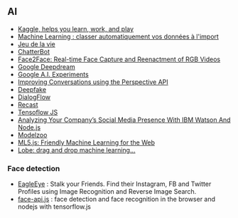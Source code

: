 ## AI

* [Kaggle, helps you learn, work, and play](https://www.kaggle.com/)
* [Machine Learning : classer automatiquement vos données à l'import](https://makina-corpus.com/blog/metier/2018/machine-learning-import-donnees)
* [Jeu de la vie](https://fr.wikipedia.org/wiki/Jeu_de_la_vie)
* [ChatterBot](https://github.com/gunthercox/ChatterBot)
* [Face2Face: Real-time Face Capture and Reenactment of RGB Videos](http://www.graphics.stanford.edu/~niessner/thies2016face.html)
* [Google Deepdream](https://github.com/google/deepdream)
* [Google A.I. Experiments](https://aiexperiments.withgoogle.com/)
* [Improving Conversations using the Perspective API](https://css-tricks.com/improving-conversations-using-perspective-api/)
* [Deepfake](https://github.com/deepfakes/faceswap)
* [DialogFlow](https://dialogflow.com/)
* [Recast](https://recast.ai/)
* [Tensoflow JS](https://js.tensorflow.org/)
* [Analyzing Your Company’s Social Media Presence With IBM Watson And Node.js](https://www.smashingmagazine.com/2018/04/analyzing-social-media-presence-ibm-watson-nodejs/)
* [Modelzoo](https://modelzoo.co/)
* [ML5.js: Friendly Machine Learning for the Web](https://ml5js.org/)
* [Lobe: drag and drop machine learning...](https://lobe.ai/)

### Face detection

* [EagleEye](https://github.com/ThoughtfulDev/EagleEye) : Stalk your Friends. Find their Instagram, FB and Twitter Profiles using Image Recognition and Reverse Image Search.
* [face-api.js](https://github.com/justadudewhohacks/face-api.js) : face detection and face recognition in the browser and nodejs with tensorflow.js